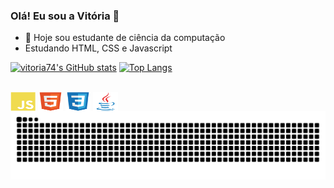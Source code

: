 ### Olá! Eu sou a Vitória 👋

- :space_invader: Hoje sou estudante de ciência da computação
- Estudando HTML, CSS e Javascript

[![vitoria74's GitHub stats](https://github-readme-stats.vercel.app/api?username=vitoria74&count_private=true&show_icons=true&theme=aura&icon_color=FF00FF&include_all_commits=true)](https://github.com/vitoria74/github-readme-stats)
[![Top Langs](https://github-readme-stats.vercel.app/api/top-langs/?username=vitoria74&layout=donut&theme=aura)](https://github.com/vitoria74/github-readme-stats)

<div style="display: inline_block"><br>
  <img align="center" alt="vitoria-Js" height="30" width="40" src="https://raw.githubusercontent.com/devicons/devicon/master/icons/javascript/javascript-plain.svg">
  <img align="center" alt="vitoria-HTML" height="30" width="40" src="https://raw.githubusercontent.com/devicons/devicon/master/icons/html5/html5-original.svg">
  <img align="center" alt="vitoria-CSS" height="30" width="40" src="https://raw.githubusercontent.com/devicons/devicon/master/icons/css3/css3-original.svg">
  <img align="center" alt="vitoria-Java" height="30" width="40" src="https://raw.githubusercontent.com/devicons/devicon/master/icons/java/java-original.svg">
  
</div>

<picture align="center">
  <source media="(prefers-color-scheme: dark)" srcset="https://raw.githubusercontent.com/vitoria74/vitoria74/output/github-contribution-grid-snake-dark.svg">
  <source media="(prefers-color-scheme: light)" srcset="https://raw.githubusercontent.com/vitoria74/vitoria74/output/github-contribution-grid-snake-dark.svg">
  <img align="center" alt="github contribution grid snake animation" src="https://raw.githubusercontent.com/vitoria74/vitoria74/output/github-contribution-grid-snake.svg">
</picture>
    
    

